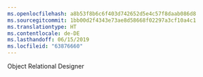 ```yaml
---
ms.openlocfilehash: a8b53f8b6c6f403d742652d5e4c57f8daab086d8
ms.sourcegitcommit: 1bb00d2f4343e73ae8d58668f02297a3cf10a4c1
ms.translationtype: HT
ms.contentlocale: de-DE
ms.lasthandoff: 06/15/2019
ms.locfileid: "63876660"
---
```

Object Relational Designer